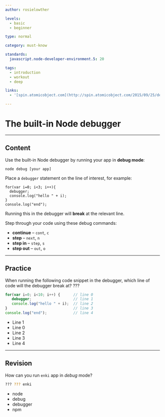 ```yaml
---
author: rosielowther

levels:
  - basic
  - beginner

type: normal

category: must-know

standards:
  javascript.node-developer-environment.5: 20

tags:
  - introduction
  - workout
  - deep

links:
  - '[spin.atomicobject.com](http://spin.atomicobject.com/2015/09/25/debug-node-js/){website}'

---
```

# The built-in Node debugger

---
## Content

Use the built-in Node debugger by running your app in **debug mode**:
```
node debug [your app]
```
Place a `debugger` statement on the line of interest, for example:
```
for(var i=0; i<3; i++){
  debugger;
  console.log("hello " + i);
}
console.log("end");
```
Running this in the debugger will **break** at the relevant line.

Step through your code using these debug commands:
* **continue** – `cont`, `c`
* **step** – `next`, `n`
* **step in** – `step`, `s`
* **step out** – `out`, `o`

---
## Practice

When running the following code snippet in the debugger, which line of code will the debugger break at? ???

```javascript
for(var i=0; i<10; i++) {      // line 0
   debugger;                   // line 1
   console.log("hello " + i);  // line 2
}                              // line 3
console.log("end");            // line 4
```


* Line 1
* Line 0
* Line 2
* Line 3
* Line 4

---
## Revision

How can you run `enki` app in *debug* mode?
```bash
??? ??? enki
```

* node
* debug
* debugger
* npm
 
